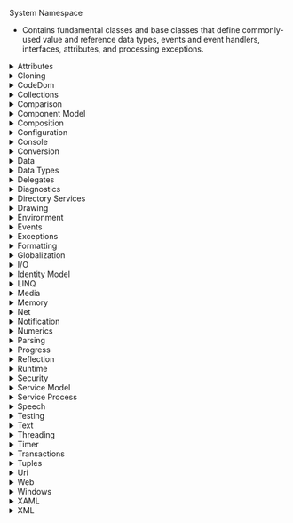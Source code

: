 System Namespace

* Contains fundamental classes and base classes that define commonly-used value and reference data types, events and event handlers, interfaces, attributes, and processing exceptions.

<details>
<summary>Attributes</summary>

* Classes
  * `Attribute` - Represents the base class for custom attributes.
  * `AttributeUsageAttribute` - Specifies the usage of another attribute class. This class cannot be inherited.
  * `CLSCompliantAttribute` - Indicates whether a program element is compliant with the Common Language Specification (CLS). This class cannot be inherited.
  * `ContextStaticAttribute` - Indicates that the value of a static field is unique for a particular context.
  * `NonSerializedAttribute` - Indicates that a field of a serializable class should not be serialized. This class cannot be inherited.
  * `ObsoleteAttribute` - Marks the program elements that are no longer in use. This class cannot be inherited.
  * `ParamArrayAttribute` - Indicates that a method will allow a variable number of arguments in its invocation. This class cannot be inherited.
  * `SerializableAttribute` - Indicates that a class can be serialized using binary or XML serialization. This class cannot be inherited.
* Enums
  * `AttributeTargets` - Specifies the application elements on which it is valid to apply an attribute.

</details>

<details>
<summary>Cloning</summary>

* Interfaces
  * `ICloneable` - Supports cloning, which creates a new instance of a class with the same value as an existing instance.

</details>

<details>
<summary>CodeDom</summary>

* Namespaces
  * `System.CodeDom` - Contains classes that can be used to represent the elements and structure of a source code document. The classes in this namespace can be used to model the structure of a source code document that can be output as source code in a supported language using the functionality provided by the System.CodeDom.Compiler namespace.
  * `System.CodeDom.Compiler` - Contains types for managing the generation and compilation of source code in supported programming languages. Code generators can each produce source code in a particular programming language based on the structure of Code Document Object Model (CodeDOM) source code models consisting of elements provided by the System.CodeDom namespace.

</details>

<details>
<summary>Collections</summary>

* Classes
  * `Array` - Provides methods for creating, manipulating, searching, and sorting arrays, thereby serving as the base class for all arrays in the common language runtime.
  * `Buffer` - Manipulates arrays of primitive types.
* Exception Classes
  * `ArrayTypeMismatchException` - The exception that is thrown when an attempt is made to store an element of the wrong type within an array.
  * `IndexOutOfRangeException` - The exception that is thrown when an attempt is made to access an element of an array or collection with an index that is outside its bounds.
  * `RankException` - The exception that is thrown when an array with the wrong number of dimensions is passed to a method.
* Namespaces
  * `System.Collections` - Contains interfaces and classes that define various collections of objects, such as lists, queues, bit arrays, hash tables and dictionaries.
  * `System.Collections.Concurrent` - Provides several thread-safe collection classes that should be used in place of the corresponding types in the `System.Collections` and *`System.Collections.Generic` namespaces whenever multiple threads are accessing the collection concurrently. However, access to elements of a collection object through extension methods or through explicit interface implementations are not guaranteed to be thread-safe and may need to be synchronized by the caller.
  * `System.Collections.Frozen`
  * `System.Collections.Generic` - Contains interfaces and classes that define generic collections, which allow users to create strongly typed collections that provide better type safety and performance than non-generic strongly typed collections.
  * `System.Collections.Immutable` - Contains interfaces and classes that define immutable collections.
  * `System.Collections.ObjectModel` - Contains classes that can be used as collections in the object model of a reusable library. Use these classes when properties or methods return collections.
  * `System.Collections.Specialized` - Contains specialized and strongly-typed collections; for example, a linked list dictionary, a bit vector, and collections that contain only strings.
* Structs
  * `ArraySegment<T>.Enumerator` - Provides an enumerator for the elements of an `ArraySegment<T>`.
  * `ArraySegment<T>` - Delimits a section of a one-dimensional array.
  * `Range` - Represents a range that has start and end indexes.

</details>

<details>
<summary>Comparison</summary>

* Classes
  * `StringComparer` - Represents a string comparison operation that uses specific case and culture-based or ordinal comparison rules.
* Delegates
  * `Comparison<T>` - Represents the method that compares two objects of the same type.
  * `Predicate<T>` - Represents the method that defines a set of criteria and determines whether the specified object meets those criteria.
* Enums
  * `StringComparison` - Specifies the culture, case, and sort rules to be used by certain overloads of the Compare(String, String) and Equals(Object) methods.
* Interfaces
  * `IComparable` - Defines a generalized type-specific comparison method that a value type or class implements to order or sort its instances.
  * `IComparable<T>` - Defines a generalized comparison method that a value type or class implements to create a type-specific comparison method for ordering or sorting its instances.
  * `IEquatable<T>` - Defines a generalized method that a value type or class implements to create a type-specific method for determining equality of instances.

</details>

<details>
<summary>Component Model</summary>

* Interfaces
  * `IServiceProvider` - Defines a mechanism for retrieving a service object; that is, an object that provides custom support to other objects.
* Namespaces
  * `System.ComponentModel` - Provides classes that are used to implement the run-time and design-time behavior of components and controls. This namespace includes the base classes and interfaces for implementing attributes and type converters, binding to data sources, and licensing components.
  * `System.ComponentModel.Composition` - This namespace provides classes that constitute the core of the Managed Extensibility Framework, or MEF.
  * `System.ComponentModel.Composition.Hosting` - Provides Managed Extensibility Framework (MEF) types that are useful to developers of extensible applications, or hosts.
  * `System.ComponentModel.Composition.Primitives` - This namespace provides the primitive types underlying the MEF programming model.
  * `System.ComponentModel.Composition.ReflectionModel` - Provides Managed Extensibility Framework (MEF) types for developers who use a reflection-based programming model.
  * `System.ComponentModel.Composition.Registration` - Contains types that enable rule-based configuration of Managed Extensibility Framework (MEF) parts.
  * `System.ComponentModel.DataAnnotations` - Provides attribute classes that are used to define metadata for ASP.NET MVC and ASP.NET data controls.
  * `System.ComponentModel.DataAnnotations.Schema` - Provides support for attribute classes that are used to define metadata for ASP.NET MVC and ASP.NET data controls.
  * `System.ComponentModel.Design` - Contains classes that developers can use to build custom design-time behavior for components and user interfaces for configuring components at design time. The design time environment provides systems that enable developers to arrange components and configure their properties. Some components may require specific design-time only behavior to function properly in a design time environment. It may also be valuable to provide custom user interfaces which assist developers in configuring components or the values of complex data types. The classes and interfaces defined within this namespace can be used to build design-time behavior for components, access design-time services, and implement customized design-time configuration interfaces.
  * `System.ComponentModel.Design.Serialization` - Provides types that support customization and control of serialization at design time.

</details>

<details>
<summary>Composition</summary>

* Namespaces
  * `System.Composition` - Contains classes for creating and specifying export attributes, retrieving exports from a composition, configuring import attributes, and for specifying how parts interact during composition.
  * `System.Composition.Convention` - Contains classes that represent convention builders for constructing rules used to configure CLR objects as MEF parts.
  * `System.Composition.Hosting` - Contains classes for building and configuring a composition container and for reporting exceptions from a failed composition.
  * `System.Composition.Hosting.Core` - Contains classes that represent core functionality of the composition engine, including composition operations, contracts, part dependencies, export descriptions, and the lifetime context of a shared part that governs how it can be disposed.

</details>

<details>
<summary>Configuration</summary>

* Namespaces
  * `System.Configuration` - Contains the types that provide the programming model for handling configuration data.
  * `System.Configuration.Assemblies` - Contains classes that are used to configure an assembly.
  * `System.Configuration.Internal` - Contains configuration types that are intended for internal use only.
  * `System.Configuration.Provider` -    Contains the base classes shared by both server and client applications to support a pluggable model to easily add or remove functionality.

</details>

<details>
<summary>Console</summary>

* Classes
  * `Console` - Represents the standard input, output, and error streams for console applications. This class cannot be inherited.
  * `ConsoleCancelEventArgs` - Provides data for the CancelKeyPress event. This class cannot be inherited.
* Delegates
  `ConsoleCancelEventHandler` - Represents the method that will handle the CancelKeyPress event of a Console.
* Enums
  * `ConsoleColor` - Specifies constants that define foreground and background colors for the console.
  * `ConsoleKey` - Specifies the standard keys on a console.
  * `ConsoleModifiers` - Represents the SHIFT, ALT, and CTRL modifier keys on a keyboard.
  * `ConsoleSpecialKey` - Specifies combinations of modifier and console keys that can interrupt the current process.
* Structs
  * `ConsoleKeyInfo` - Describes the console key that was pressed, including the character represented by the console key and the state of the SHIFT, ALT, and CTRL modifier keys.

</details>

<details>
<summary>Conversion</summary>

* Classes
  * `BitConverter` - Converts base data types to an array of bytes, and an array of bytes to base data types.
  * `Convert` - Converts a base data type to another base data type.
* Delegates
  * `Converter<TInput,TOutput>` - Represents a method that converts an object from one type to another type.
* Exception Classes
  * `InvalidCastException` - The exception that is thrown for invalid casting or explicit conversion.
* Interfaces
  * `IConvertible` - Defines methods that convert the value of the implementing reference or value type to a common language runtime type that has an equivalent value.

</details>

<details>
<summary>Data</summary>

* Namespaces
  * `System.Data` - Provides access to classes that represent the ADO.NET architecture. ADO.NET lets you build components that efficiently manage data from multiple data sources.
  * `System.Data.Common` - Contains classes shared by .NET data providers.
  * `System.Data.Odbc` - The System.Data.Odbc namespace is the .NET Framework Data Provider for ODBC.
  * `System.Data.OleDb` - The System.Data.OleDb namespace is the.NET Framework Data Provider for OLE DB.
  * `System.Data.OracleClient` - The System.Data.OracleClient namespace is the .NET Framework Data Provider for Oracle.
  * `System.Data.SqlClient` - The System.Data.SqlClient namespace is the .NET Data Provider for SQL Server.
  * `System.Data.SqlTypes` - Provides classes for native data types in SQL Server. These classes provide a safer, faster alternative to the data types provided by the .NET Framework common language runtime (CLR). Using the classes in this namespace helps prevent type conversion errors caused by loss of precision. Because other data types are converted to and from SqlTypes behind the scenes, explicitly creating and using objects within this namespace also yields faster code.

</details>

<details>
<summary>Data Types</summary>

* Attributes
  * `FlagsAttribute` - Indicates that an enumeration can be treated as a bit field; that is, a set of flags.
* Classes
  * `Activator` - Contains methods to create types of objects locally or remotely, or obtain references to existing remote objects. This class cannot be inherited.
  * `ContextBoundObject` - Defines the base class for all context-bound classes.
  * `DBNull` - Represents a nonexistent value. This class cannot be inherited.
  * `Enum` - Provides the base class for enumerations.
  * `Lazy<T>` - Provides support for lazy initialization.
  * `Lazy<T,TMetadata>` - Provides a lazy indirect reference to an object and its associated metadata for use by the Managed Extensibility Framework.
  * `MarshalByRefObject` - Enables access to objects across application domain boundaries in applications that support remoting.
  * `Nullable` - Supports a value type that can be assigned null. This class cannot be inherited.
  * `Object` - Supports all classes in the .NET class hierarchy and provides low-level services to derived classes. This is the ultimate base class of all .NET classes; it is the root of the type hierarchy.
  * `String` - Represents text as a sequence of UTF-16 code units.
  * `ValueType` - Provides the base class for value types.
  * `WeakReference` - Represents a weak reference, which references an object while still allowing that object to be reclaimed by garbage collection.
  * `WeakReference<T>` - Represents a typed weak reference, which references an object while still allowing that object to be reclaimed by garbage collection.
* Enums
  * `TypeCode` - Specifies the type of an object.
* Structs
  * `Boolean` - Represents a Boolean (true or false) value.
  * `Byte` - Represents an 8-bit unsigned integer.
  * `Char` - Represents a character as a UTF-16 code unit.
  * `Guid` - Represents a globally unique identifier (GUID).
  * `HashCode` - Combines the hash code for multiple values into a single hash code.
  * `Index` - Represents a type that can be used to index a collection either from the beginning or the end.
  * `IntPtr` - Represents a signed integer where the bit-width is the same as a pointer.
  * `Nullable<T>` - Represents a value type that can be assigned null.
  * `SByte` - Represents an 8-bit signed integer.
  * `TypedReference` - Describes objects that contain both a managed pointer to a location and a runtime representation of the type that may be stored at that location.
  * `UIntPtr` - Represents an unsigned integer where the bit-width is the same as a pointer.
  * `Void` - Specifies a return value type for a method that does not return a value.

</details>

<details>
<summary>Delegates</summary>

* Classes
  * `Delegate` - Represents a delegate, which is a data structure that refers to a static method or to a class instance and an instance method of that class.
  * `MulticastDelegate` - Represents a multicast delegate; that is, a delegate that can have more than one element in its invocation list.
* Delegates
  * `Action` - Encapsulates a method that has no parameters and does not return a value.
  * `Action<T>` - Encapsulates a method that has a single parameter and does not return a value.
  * `Action<T1,T2>` - Encapsulates a method that has two parameters and does not return a value.
  * `Action<T1,T2,T3>` - Encapsulates a method that has three parameters and does not return a value.
  * `Action<T1,T2,T3,T4>` - Encapsulates a method that has four parameters and does not return a value.
  * `Action<T1,T2,T3,T4,T5>` - Encapsulates a method that has five parameters and does not return a value.
  * `Action<T1,T2,T3,T4,T5,T6>` - Encapsulates a method that has six parameters and does not return a value.
  * `Action<T1,T2,T3,T4,T5,T6,T7>` - Encapsulates a method that has seven parameters and does not return a value.
  * `Action<T1,T2,T3,T4,T5,T6,T7,T8>` - Encapsulates a method that has eight parameters and does not return a value.
  * `Action<T1,T2,T3,T4,T5,T6,T7,T8,T9>` - Encapsulates a method that has nine parameters and does not return a value.
  * `Action<T1,T2,T3,T4,T5,T6,T7,T8,T9,T10>` - Encapsulates a method that has 10 parameters and does not return a value.
  * `Action<T1,T2,T3,T4,T5,T6,T7,T8,T9,T10,T11>` - Encapsulates a method that has 11 parameters and does not return a value.
  * `Action<T1,T2,T3,T4,T5,T6,T7,T8,T9,T10,T11,T12>` - Encapsulates a method that has 12 parameters and does not return a value.
  * `Action<T1,T2,T3,T4,T5,T6,T7,T8,T9,T10,T11,T12,T13>` - Encapsulates a method that has 13 parameters and does not return a value.
  * `Action<T1,T2,T3,T4,T5,T6,T7,T8,T9,T10,T11,T12,T13,T14>` - Encapsulates a method that has 14 parameters and does not return a value.
  * `Action<T1,T2,T3,T4,T5,T6,T7,T8,T9,T10,T11,T12,T13,T14,T15>` - Encapsulates a method that has 15 parameters and does not return a value.
  * `Action<T1,T2,T3,T4,T5,T6,T7,T8,T9,T10,T11,T12,T13,T14,T15,T16>` - Encapsulates a method that has 16 parameters and does not return a value.
  * `Func<TResult>` - Encapsulates a method that has no parameters and returns a value of the type specified by the TResult parameter.
  * `Func<T,TResult>` - Encapsulates a method that has one parameter and returns a value of the type specified by the TResult parameter.
  * `Func<T1,T2,TResult>` - Encapsulates a method that has two parameters and returns a value of the type specified by the TResult parameter.
  * `Func<T1,T2,T3,TResult>` - Encapsulates a method that has three parameters and returns a value of the type specified by the TResult parameter.
  * `Func<T1,T2,T3,T4,TResult>` - Encapsulates a method that has four parameters and returns a value of the type specified by the TResult parameter.
  * `Func<T1,T2,T3,T4,T5,TResult>` - Encapsulates a method that has five parameters and returns a value of the type specified by the TResult parameter.
  * `Func<T1,T2,T3,T4,T5,T6,TResult>` - Encapsulates a method that has six parameters and returns a value of the type specified by the TResult parameter.
  * `Func<T1,T2,T3,T4,T5,T6,T7,TResult>` - Encapsulates a method that has seven parameters and returns a value of the type specified by the TResult parameter.
  * `Func<T1,T2,T3,T4,T5,T6,T7,T8,TResult>` - Encapsulates a method that has eight parameters and returns a value of the type specified by the TResult parameter.
  * `Func<T1,T2,T3,T4,T5,T6,T7,T8,T9,TResult>` - Encapsulates a method that has nine parameters and returns a value of the type specified by the TResult parameter.
  * `Func<T1,T2,T3,T4,T5,T6,T7,T8,T9,T10,TResult>` - Encapsulates a method that has 10 parameters and returns a value of the type specified by the TResult parameter.
  * `Func<T1,T2,T3,T4,T5,T6,T7,T8,T9,T10,T11,TResult>` - Encapsulates a method that has 11 parameters and returns a value of the type specified by the TResult parameter.
  * `Func<T1,T2,T3,T4,T5,T6,T7,T8,T9,T10,T11,T12,TResult>` - Encapsulates a method that has 12 parameters and returns a value of the type specified by the TResult parameter.
  * `Func<T1,T2,T3,T4,T5,T6,T7,T8,T9,T10,T11,T12,T13,TResult>` - Encapsulates a method that has 13 parameters and returns a value of the type specified by the TResult parameter.
  * `Func<T1,T2,T3,T4,T5,T6,T7,T8,T9,T10,T11,T12,T13,T14,TResult>` - Encapsulates a method that has 14 parameters and returns a value of the type specified by the TResult parameter.
  * `Func<T1,T2,T3,T4,T5,T6,T7,T8,T9,T10,T11,T12,T13,T14,T15,TResult>` - Encapsulates a method that has 15 parameters and returns a value of the type specified by the TResult parameter.
  * `Func<T1,T2,T3,T4,T5,T6,T7,T8,T9,T10,T11,T12,T13,T14,T15,T16,TResult>` - Encapsulates a method that has 16 parameters and returns a value of the type specified by the TResult parameter.
* Exception Classes
  * `MulticastNotSupportedException` - The exception that is thrown when there is an attempt to combine two delegates based on the Delegate type instead of the MulticastDelegate type. This class cannot be inherited.

</details>

<details>
<summary>Diagnostics</summary>

* Namespaces
  * `System.Diagnostics` - Provides classes that allow you to interact with system processes, event logs, and performance counters.
  * `System.Diagnostics.CodeAnalysis` - Contains classes for interaction with code analysis tools. These tools are used to analyze code for conformance to coding conventions such as naming or security rules.
  * `System.Diagnostics.Contracts` - Contains static classes for representing program contracts such as preconditions, postconditions, and invariants.
  * `System.Diagnostics.Eventing.Reader` - Using the System.Diagnostics.Eventing.Reader namespace, you can develop applications that read and manage event logs. An event in an event log contains information, a warning, or an error that has been published by a specific application, service, or operating system component. These events are read by applications that monitor a computer's health and applications that take action when specific events occur. For more information, see Technology Summary for Reading and Managing Event Logs and Event Log Scenarios.
  * `System.Diagnostics.Metrics` - Metrics are numerical measurements reported over time, most often used to monitor the health of an application and generate alerts. For example, a web service might track how many requests it receives each second, how many milliseconds it took to respond, and how many of the responses sent an error back to the user. These metrics can be reported to a monitoring system at frequent, regular intervals. The System.Diagnostics.Metrics namespace can be used to add metrics to an application. The APIs work on all platforms supported by .NET and are designed to integrate well with OpenTelemetry's growing ecosystem of tools. They also integrate with .NET SDK tools, such as dotnet-counters. A listener API is available for developers that want to create custom tooling or adapters to other systems.
  * `System.Diagnostics.PerformanceData` - Use the classes in this namespace to provide counter data. The counters are used to expose performance metrics to consumers such as the Performance Monitor. The namespace does not contain classes for consuming the counter data. For a complete description of the performance counters architecture, see Performance Counters.
  * `System.Diagnostics.SymbolStore` - Provides classes that allow you to read and write debug symbol information, such as source line to Microsoft intermediate language (MSIL) maps. Compilers that target .NET can store the debug symbol information into programmer's database (PDB) files. Debuggers and code profiler tools can read the debug symbol information at run time.
  * `System.Diagnostics.Tracing` - Provides types and members that enable you to create strongly typed events to be captured by event tracing for Windows (ETW).

</details>

<details>
<summary>Directory Services</summary>

* Namespaces
  * `System.DirectoryServices` - Provides easy access to Active Directory Domain Services from managed code. The namespace contains two component classes, DirectoryEntry and DirectorySearcher, which use the Active Directory Services Interfaces (ADSI) technology. ADSI is the set of interfaces that Microsoft provides as a flexible tool for working with a variety of network providers. ADSI gives the administrator the ability to locate and manage resources on a network with relative ease, regardless of the size of the network.
  * `System.DirectoryServices.AccountManagement` - Provides uniform access and manipulation of user, computer, and group security principals across the multiple principal stores Active Directory Domain Services (AD DS), Active Directory Lightweight Directory Services (AD LDS), and Machine SAM (MSAM). System.DirectoryServices.AccountManagement manages directory objects independent of the System.DirectoryServices namespace.
  * `System.DirectoryServices.ActiveDirectory` - Provides a high level abstraction object model that builds around Microsoft Active Directory services tasks. The Active Directory service concepts such as forest, domain, site, subnet, partition, and schema are part of the object model.
  * `System.DirectoryServices.Protocols` - Provides the methods defined in the Lightweight Directory Access Protocol (LDAP) version 3 (V3) and Directory Services Markup Language (DSML) version 2.0 (V2) standards.

</details>

<details>
<summary>Drawing</summary>

* Namespaces
  * `System.Drawing` - Provides access to GDI+ basic graphics functionality. The System.Drawing.Drawing2D, System.Drawing.Imaging, and System.Drawing.Text namespaces provide more advanced functionality. For limitations, see the Remarks section.
  * `System.Drawing.Configuration` - Contains a class that supports configuration for classes in the System.Drawing namespace.
  * `System.Drawing.Design` -    Contains classes that extend design-time user interface (UI) logic and drawing.
  * `System.Drawing.Drawing2D` - Provides advanced two-dimensional and vector graphics functionality.
  * `System.Drawing.Imaging` - Provides advanced GDI+ imaging functionality. Basic graphics functionality is provided by the System.Drawing namespace.
  * `System.Drawing.Interop`
  * `System.Drawing.Printing` - Provides print-related services for Windows Forms applications.
  * `System.Drawing.Text` - Provides advanced GDI+ typography functionality.

</details>

<details>
<summary>Environment</summary>

* Classes
  * `Environment` - Provides information about, and means to manipulate, the current environment and platform. This class cannot be inherited.
  * `OperatingSystem` - Represents information about an operating system, such as the version and platform identifier. This class cannot be inherited.
* Enums
  * `Environment.SpecialFolder` - Specifies enumerated constants used to retrieve directory paths to system special folders.
  * `Environment.SpecialFolderOption` - Specifies options to use for getting the path to a special folder.
  * `EnvironmentVariableTarget` - Specifies the location where an environment variable is stored or retrieved in a set or get operation.
  * `PlatformID` - Identifies the operating system, or platform, supported by an assembly.
* Exception Classes
  * `PlatformNotSupportedException` - The exception that is thrown when a feature does not run on a particular platform.
  * `UnauthorizedAccessException` - The exception that is thrown when the operating system denies access because of an I/O error or a specific type of security error.
* Namespaces
  * `System.Management` - Provides access to a rich set of management information and management events about the system, devices, and applications instrumented to the Windows Management Instrumentation (WMI) infrastructure. Applications and services can query for interesting management information (such as how much free space is left on the disk, what is the current CPU utilization, which database a certain application is connected to, and much more), using classes derived from ManagementObjectSearcher and ManagementQuery, or subscribe to a variety of management events using the ManagementEventWatcher class. The accessible data can be from both managed and unmanaged components in the distributed environment.

</details>

<details>
<summary>Events</summary>

* Classes
  * `EventArgs` - Represents the base class for classes that contain event data, and provides a value to use for events that do not include event data.`
* Delegates
  * `EventHandler` - Represents the method that will handle an event that has no event data.
  * `EventHandler<TEventArgs>` - Represents the method that will handle an event when the event provides data.

</details>

<details>
<summary>Exceptions</summary>

* Classes
  * `ArgumentException` - The exception that is thrown when one of the arguments provided to a method is not valid.
  * `ArgumentNullException` - The exception that is thrown when a null reference (Nothing in Visual Basic) is passed to a method that does not accept it as a valid argument.
  * `ArgumentOutOfRangeException` - The exception that is thrown when the value of an argument is outside the allowable range of values as defined by the    invoked method.
  * `FieldAccessException` - The exception that is thrown when there is an invalid attempt to access a private or protected field inside a class.
  * `InvalidOperationException` - The exception that is thrown when a method call is invalid for the object's current state.
  * `MemberAccessException` - The exception that is thrown when an attempt to access a class member fails.
  * `MethodAccessException` - The exception that is thrown when there is an invalid attempt to access a method, such as accessing a private method from partially trusted code.
  * `MissingFieldException` - The exception that is thrown when there is an attempt to dynamically access a field that does not exist. If a field in a class library has been removed or renamed, recompile any assemblies that reference that library.
  * `MissingMemberException` - The exception that is thrown when there is an attempt to dynamically access a class member that does not exist or that is not declared as public. If a member in a class library has been removed or renamed, recompile any assemblies that reference that library.
  * `MissingMethodException` - The exception that is thrown when there is an attempt to dynamically access a method that does not exist.
  * `NotImplementedException` - The exception that is thrown when a requested method or operation is not implemented.
  * `NotSupportedException` - The exception that is thrown when an invoked method is not supported, or when there is an attempt to read, seek, or write to a stream that does not support the invoked functionality.
  * `NullReferenceException` - The exception that is thrown when there is an attempt to dereference a null object reference.
  * `ObjectDisposedException` - The exception that is thrown when an operation is performed on a disposed object.
  * `OverflowException` - The exception that is thrown when an arithmetic, casting, or conversion operation in a checked context results in an overflow.
  * `TimeoutException` - The exception that is thrown when the time allotted for a process or operation has expired.
  * `TypeAccessException` - The exception that is thrown when a method attempts to use a type that it does not have access to.
  * `TypeInitializationException` - The exception that is thrown as a wrapper around the exception thrown by the class initializer. This class cannot be inherited.
  * `TypeLoadException` - The exception that is thrown when type-loading failures occur.
  * `TypeUnloadedException` - The exception that is thrown when there is an attempt to access an unloaded class.
  * `UnhandledExceptionEventArgs` - Provides data for the event that is raised when there is an exception that is not handled in any application domain.
* Delegates
  * `UnhandledExceptionEventHandler` - Represents the method that will handle the event raised by an exception that is not handled by the application domain.

</details>

<details>
<summary>Formatting</summary>

* Classes
  * `FormattableString` - Represents a composite format string, along with the arguments to be formatted.
* Enums
  * `Base64FormattingOptions` - Specifies whether relevant ToBase64CharArray and ToBase64String methods insert line breaks in their output.
* Exception Classes
  * `FormatException` - The exception that is thrown when the format of an argument is invalid, or when a composite format string is not well formed.
* Interfaces
  * `ICustomFormatter` - Defines a method that supports custom formatting of the value of an object.
  * `IFormatProvider` - Provides a mechanism for retrieving an object to control formatting.
  * `IFormattable` - Provides functionality to format the value of an object into a string representation.
  * `ISpanFormattable` - Provides functionality to format the string representation of an object into a span.
  * `IUtf8SpanFormattable` - Provides functionality to format the string representation of an object into a span as UTF-8.
* Namespaces
  * `System.Formats.Asn1` - Contains types used in reading and writing Abstract Syntax Notation One (ASN.1) data structures.`
  * `System.Formats.Cbor` - Contains types used in reading and writing data in the Concise Binary Object Representation (CBOR) format.`
  * `System.Formats.Nrbf`
  * `System.Formats.Tar` - Contains types used in reading and writing data in the Tape Archive (TAR) file archiving format.

</details>

<details>
<summary>Globalization</summary>

* Classes
  * `TimeProvider` - Provides an abstraction for time.
  * `TimeZone` - Represents a time zone.
  * `TimeZoneInfo` - Represents any time zone in the world.
  * `TimeZoneInfo.AdjustmentRule` - Provides information about a time zone adjustment, such as the transition to and from daylight saving time.
* Enums
  * `DateTimeKind` - Specifies whether a DateTime object represents a local time, a Coordinated Universal Time (UTC), or is not specified as either local time or UTC.
  * `DayOfWeek` - Specifies the day of the week.
* Exception Classes
  * `InvalidTimeZoneException` - The exception that is thrown when time zone information is invalid.
  * `TimeZoneNotFoundException` - The exception that is thrown when a time zone cannot be found.
* Namespaces
  * `System.Globalization` - Contains classes that define culture-related information, including language, country/region, calendars in use, format patterns for dates, currency, and numbers, and sort order for strings. These classes are useful for writing globalized (internationalized) applications. Classes such as StringInfo and TextInfo provide advanced globalization functionalities, including surrogate support and text element processing.
  * `System.Resources` - Provides classes and interfaces that allow developers to create, store, and manage various culture-specific resources used in an application. One of the most important classes of the System.Resources namespace is the ResourceManager class.
  * `System.Resources.Extensions` - Provides classes that can read and write resources in a format that supports non-primitive objects.
* Structs
  * `DateOnly` - Represents dates with values ranging from January 1, 0001 Anno Domini (Common Era) through December 31, 9999 A.D. (C.E.) in the Gregorian calendar.
  * `DateTime` - Represents an instant in time, typically expressed as a date and time of day.
  * `DateTimeOffset` - Represents a point in time, typically expressed as a date and time of day, relative to Coordinated Universal Time (UTC).
  * `TimeOnly` - Represents a time of day, as would be read from a clock, within the range 000000 to 235959.9999999.
  * `TimeSpan` - Represents a time interval.
  * `TimeZoneInfo.TransitionTime` - Provides information about a specific time change, such as the change from daylight saving time to standard time or vice versa, in a particular time zone.

</details>

<details>
<summary>I/O</summary>

* Namespaces
  * `System.IO` - Contains types that allow reading and writing to files and data streams, and types that provide basic file and directory support.
  * `System.IO.Compression` - Contains classes that provide basic compression and decompression services for streams.
  * `System.IO.Enumeration` - Provides classes, structs, and delegates to search and enumerate file system elements.
  * `System.IO.Hashing` -    Contains types used in computing non-cryptographic hash values.
  * `System.IO.IsolatedStorage` -    Contains types that allow the creation and use of isolated stores. With these stores, you can read and write data that less trusted code cannot access and prevent the exposure of sensitive information that can be saved elsewhere on the file system. Data is stored in compartments that are isolated by the current user and by the assembly in which the code exists. Additionally, data can be isolated by domain. Roaming profiles can be used in conjunction with isolated storage so isolated stores will travel with the user's profile. The IsolatedStorageScope enumeration indicates different types of isolation. For more information about when to use isolated storage, see Isolated Storage.
  * `System.IO.MemoryMappedFiles` - Provides classes for using a memory-mapped file, which maps the contents of a file to an application's logical address space.
  * `System.IO.Packaging` - Provides classes that support storage of multiple data objects in a single container.
  * `System.IO.Pipelines` - Provides types for performing complex, high performance input-output (IO) operations.
  * `System.IO.Pipes` - Contains types that provide a means for interprocess communication through anonymous and/or named pipes.
  * `System.IO.Ports` - Contains classes for controlling serial ports. The most important class, SerialPort, provides a framework for synchronous and event-driven I/O, access to pin and break states, and access to serial driver properties. It can be used to wrap Stream objects, allowing the serial port to be accessed by classes that use streams.

</details>

<details>
<summary>Identity Model</summary>

* Namespaces
  * `System.IdentityModel` - Contains classes that are used to build security token services (STS). These include the SecurityTokenService and Scope classes, as    well as exception several utility classes that provide the ability to perform cookie transforms.
  * `System.IdentityModel.Claims` - Contains classes that implement the Windows Communication Foundation (WCF) claims-based identity authorization model. This model includes the Claim class and the ClaimSet class. Beginning with .NET Framework 4.5 and the integration of Windows Identity Foundation (WIF) into the .NET Framework, the WCF claims-based identity model has been superseded by WIF. WIF provides a claims-based identity object model that can be used to provide authentication and authorization across several Microsoft product stacks, including the CLR, WCF, and ASP.NET. The WIF classes that represent claims, claim types, and identities and principals that are based on claims are contained in the System.Security.Claims namespace. Beginning with .NET 4.5, these classes should be used instead of those in the System.IdentityModel.Claims namespace.
  * `System.IdentityModel.Policy` - Contains classes that are used to implement authorization policy when using the WCF claims-based identity model. Beginning with .NET Framework 4.5 and the integration of Windows Identity Foundation (WIF) into the .NET Framework, the WCF claims-based identity model has been superseded by WIF. WIF provides a claims-based identity object model that can be used to provide authentication and authorization across several Microsoft product stacks, including the CLR, WCF, and ASP.NET. In WIF, authorization policy is implemented by extending the ClaimsAuthorizationManager class. Beginning with .NET 4.5, authorization policy should be implemented by using WIF instead of the classes in the System.IdentityModel.Claims namespace.
  * `System.IdentityModel.Selectors` - Contains classes that implement authentication in the Windows Communication Foundation (WCF) claims-based identity model. Beginning with .NET Framework 4.5 and the integration of Windows Identity Foundation (WIF) into the .NET Framework, the WCF claims-based identity model has been superseded by WIF. WIF provides a claims-based identity object model that can be used to provide authentication and authorization across several Microsoft product stacks, including the CLR, WCF, and ASP.NET. The WIF classes that represent security tokens and that are used to process security tokens are contained in the System.IdentityModel.Tokens namespace; for example, SecurityToken and SecurityTokenHandler. Beginning with .NET 4.5, the classes in the System.IdentityModel.Tokens namespace should be used instead of those in the System.IdentityModel.Selectors namespace.
  * `System.IdentityModel.Tokens` - Contains base classes such as SecurityToken, SecurityTokenHandler, and SecurityKeyIdentifierClause, as well as classes that derive from these classes and represent several of the token types, artifacts, and handlers for which the Windows Identity Foundation (WIF) has built in support. This includes classes that contain support for SAML v1.1 and v2.0 tokens, such as SamlSecurityToken, SamlSecurityTokenHandler, Saml2SecurityToken, and Saml2SecurityTokenHandler.

</details>

<details>
<summary>LINQ</summary>

* Namespaces
  * `System.Dynamic` - Provides classes and interfaces that support Dynamic Language Runtime.
  * `System.Linq` - Provides classes and interfaces that support queries that use Language-Integrated Query (LINQ).
  * `System.Linq.Expressions` - Contains classes, interfaces and enumerations that enable language-level code expressions to be represented as objects in the form of expression trees.

</details>

<details>
<summary>Media</summary>

* Namespaces
  * `System.Media` - Contains classes for playing sound files and accessing sounds provided by the system.

</details>

<details>
<summary>Memory</summary>

* Classes
  * `BinaryData` - A lightweight abstraction for a payload of bytes that supports converting between string, stream, JSON, and bytes.
  * `GC` - Controls the system garbage collector, a service that automatically reclaims unused memory.
  * `MemoryExtensions` - Provides extension methods for the memory-related and span-related types, such as `Memory<T>`, `ReadOnlyMemory<T>`, `Span<T>`, and `ReadOnlySpan<T>`.
* Enums
  * `GCCollectionMode` - Specifies the behavior for a forced garbage collection.
  * `GCKind` - Specifies the kind of a garbage collection.
  * `GCNotificationStatus` - Provides information about the current registration for notification of the next full garbage collection.
* Exception Classes
  * `AccessViolationException` - The exception that is thrown when there is an attempt to read or write protected memory.
  * `DataMisalignedException` - The exception that is thrown when a unit of data is read from or written to an address that is not a multiple of the data size. This class cannot be inherited.
  * `InsufficientExecutionStackException` - The exception that is thrown when there is insufficient execution stack available to allow most methods to execute.
  * `InsufficientMemoryException` - The exception that is thrown when a check for sufficient available memory fails. This class cannot be inherited.
  * `OutOfMemoryException` - The exception that is thrown when there is not enough memory to continue the execution of a program.
  * `StackOverflowException` - The exception that is thrown when the execution stack exceeds the stack size. This class cannot be inherited.
* Interfaces
  * `IDisposable` - Provides a mechanism for releasing unmanaged resources.
* Namespaces
  * `System.Buffers` - Contains types used in creating and managing memory buffers, such as those represented by `Span<T>` and `Memory<T>`.
  * `System.Buffers.Binary` - Provides static methods for reading and writing the binary representations of primitive types from and to spans of bytes, respectively.
  * `System.Buffers.Text` - This namespace contains types that can be used to parse and format common data types to and from UTF-8 text representations.
* Structs
  * `GCGenerationInfo` - Represents the size and the fragmenation of a generation on entry and on exit of the GC reported in GCMemoryInfo.
  * `GCMemoryInfo` - Provides a set of APIs that can be used to retrieve garbage collection information.
  * `Memory<T>` - Represents a contiguous region of memory.
  * `MemoryExtensions.TryWriteInterpolatedStringHandler` - Provides a handler used by the language compiler to format interpolated strings into character spans.
  * `ReadOnlyMemory<T>` - Represents a contiguous region of memory, similar to `ReadOnlySpan<T>`. Unlike `ReadOnlySpan<T>`, it is not a byref-like type.
  * `ReadOnlySpan<T>.Enumerator` - Provides an enumerator for the elements of a `ReadOnlySpan<T>`.
  * `ReadOnlySpan<T>` - Provides a type-safe and memory-safe read-only representation of a contiguous region of arbitrary memory.
  * `SequencePosition` - Represents a position in a non-contiguous set of memory. Properties of this type should not be interpreted by anything but the type that created it.
  * `Span<T>.Enumerator` - Provides an enumerator for the elements of a `Span<T>`.
  * `Span<T>` - Provides a type-safe and memory-safe representation of a contiguous region of arbitrary memory.

</details>

<details>
<summary>Net</summary>

* Namespaces
  * `System.Net` - Provides a simple programming interface for many of the protocols used on networks today. Classes in the System.Net namespace can be used to develop Windows Store apps or desktop apps. When used in a Windows Store app, classes in the System.Net namespace are affected by network isolation feature, part of the application security model used by the Windows Developer Preview. The appropriate network capabilities must be enabled in the app manifest for a Windows Store app for the system to allow network access by a Windows Store app. For more information, see the Network Isolation for Windows Store Apps.
  * `System.Net.Cache` - Defines the types and enumerations used to define cache policies for resources obtained using the WebRequest and HttpWebRequest classes.
  * `System.Net.Http` - Provides a programming interface for modern HTTP applications.
  * `System.Net.Http.Headers` - Provides support for collections of HTTP headers used by the System.Net.Http namespace.
  * `System.Net.Http.Json` - Provides extension methods for HttpClient and HttpContent that perform automatic serialization and deserialization using System.Text.Json.
  * `System.Net.Http.Metrics` - Provides additional APIs for advanced metrics use-cases.
  * `System.Net.Mail` - Contains classes used to send electronic mail to a Simple Mail Transfer Protocol (SMTP) server for delivery.
  * `System.Net.Mime` - Contains types that are used to represent Multipurpose Internet Mail Exchange (MIME) headers. These types are used with the types in the System.Net.Mail namespace to specify Content-Type, Content-Disposition, and Content-transfer-Encoding headers when using the SmtpClient class to send email.
  * `System.Net.NetworkInformation` - Provides access to network traffic data, network address information, and notification of address changes for the local computer. The namespace also contains classes that implement the Ping utility. You can use Ping and related classes to check whether a computer is reachable across the network.
  * `System.Net.PeerToPeer` - Provides access to peer networking functionality.
  * `System.Net.PeerToPeer.Collaboration` - Enhances System.Net.PeerToPeer networking functionality and provides capabilities for serverless managed collaboration sessions.
  * `System.Net.Quic` - Contains types that implement the QUIC protocol specified by RFC 9000.
  * `System.Net.Security` - Provides network streams for secure communications between hosts.
  * `System.Net.ServerSentEvents`
  * `System.Net.Sockets` - Provides a managed implementation of the Windows Sockets (Winsock) interface for developers who need to tightly control access to the network.
  * `System.Net.WebSockets` - Provides a managed implementation of the WebSocket interface for developers.

</details>

<details>
<summary>Notification</summary>

* Interfaces
  * `IObservable<T>` - Defines a provider for push-based notification.
  * `IObserver<T>` - Provides a mechanism for receiving push-based notifications.

</details>

<details>
<summary>Numerics</summary>

* Classes
  * `Math` - Provides constants and static methods for trigonometric, logarithmic, and other common mathematical functions.
  * `MathF` - Provides constants and static methods for trigonometric, logarithmic, and other common mathematical functions.
  * `Random` - Represents a pseudo-random number generator, which is an algorithm that produces a sequence of numbers that meet certain statistical requirements for randomness.
* Enums
  * `MidpointRounding` - Specifies the strategy that mathematical rounding methods should use to round a number.
* Exception Classes
  * `ArithmeticException` - The exception that is thrown for errors in an arithmetic, casting, or conversion operation.
  * `DivideByZeroException` - The exception that is thrown when there is an attempt to divide an integral or Decimal value by zero.
  * `NotFiniteNumberException` - The exception that is thrown when a floating-point value is positive infinity, negative infinity, or Not-a-Number (NaN).
* Namespaces
  * `System.Numerics` - Contains numeric types that complement the numeric primitives, such as Byte, Double, and Int32, that are defined by .NET.
  * `System.Numerics.Tensors`
* Structs
  * `Decimal` - Represents a decimal floating-point number.
  * `Double` - Represents a double-precision floating-point number.
  * `Half` - Represents a half-precision floating-point number.
  * `Int128` - Represents a 128-bit signed integer.
  * `Int16` - Represents a 16-bit signed integer.
  * `Int32` - Represents a 32-bit signed integer.
  * `Int64` - Represents a 64-bit signed integer.
  * `Single` - Represents a single-precision floating-point number.
  * `UInt128` - Represents a 128-bit unsigned integer.
  * `UInt16` - Represents a 16-bit unsigned integer.
  * `UInt32` - Represents a 32-bit unsigned integer.
  * `UInt64` - Represents a 64-bit unsigned integer.

</details>

<details>
<summary>Parsing</summary>

* Interfaces
  * `IParsable<TSelf>` - Defines a mechanism for parsing a string to a value.
  * `ISpanParsable<TSelf>` - Defines a mechanism for parsing a span of characters to a value.
  * `IUtf8SpanParsable<TSelf>` - Defines a mechanism for parsing a span of UTF-8 characters to a value.

</details>

<details>
<summary>Progress</summary>

* Classes
  * `Progress<T>` - Provides an `IProgress<T>` that invokes callbacks for each reported progress value.
* Interfaces
  * `IProgress<T>` - Defines a provider for progress updates.

</details>

<details>
<summary>Reflection</summary>

* Classes
  * `Type` - Represents type declarations class types, interface types, array types, value types, enumeration types, type parameters, generic type definitions, and open or closed constructed generic types.
* Namespaces
  * `System.Reflection` - Contains types that retrieve information about assemblies, modules, members, parameters, and other entities in managed code by examining their metadata. These types also can be used to manipulate instances of loaded types, for example to hook up events or to invoke methods. To dynamically create types, use the System.Reflection.Emit namespace.
  * `System.Reflection.Context` - Contains classes that enable customized reflection contexts.
  * `System.Reflection.Emit` - Contains classes that allow a compiler or tool to emit metadata and Microsoft intermediate language (MSIL) and optionally generate a PE file on disk. The primary clients of these classes are script engines and compilers.
  * `System.Reflection.Metadata` - Provides low-level functionality for reading assembly metadata according to ECMA-335. This namespace is designed to be used by compilers and other tools that need to read assembly metadata.
  * `System.Reflection.Metadata.Ecma335` - Provides low-level functionality for writing assembly metadata according to ECMA-335.
  * `System.Reflection.PortableExecutable` - Provides classes related to reading or writing Portable Executable (PE) files.

</details>

<details>
<summary>Runtime</summary>

* Attributes
  * `LoaderOptimizationAttribute` - Used to set the default loader optimization policy for the main method of an executable application.
* Classes
  * `AppContext` - Provides members for setting and retrieving data about an application's context.
  * `AppDomain` - Represents an application domain, which is an isolated environment where applications execute. This class cannot be inherited.
  * `AppDomainSetup` - Represents assembly binding information that can be added to an instance of AppDomain.
  * `ApplicationId` - Contains information used to uniquely identify a manifest-based application. This class cannot be inherited.
  * `ApplicationIdentity` - Provides the ability to uniquely identify a manifest-activated application. This class cannot be inherited.
  * `AssemblyLoadEventArgs` - Provides data for the AssemblyLoad event.
  * `ResolveEventArgs` - Provides data for loader resolution events, such as the TypeResolve, ResourceResolve, ReflectionOnlyAssemblyResolve, and AssemblyResolve events.
  * `Version` - Represents the version number of an assembly, operating system, or the common language runtime. This class cannot be inherited.
* Delegates
  * `AssemblyLoadEventHandler` - Represents the method that handles the AssemblyLoad event of an AppDomain.
  * `ResolveEventHandler` - Represents a method that handles the TypeResolve, ResourceResolve, or AssemblyResolve event of an AppDomain.
* Enums
  * `LoaderOptimization` - An enumeration used with the LoaderOptimizationAttribute class to specify loader optimizations for an executable.
* Exception Classes
  * `AggregateException` - Represents one or more errors that occur during application execution.
  * `AppDomainUnloadedException` - The exception that is thrown when an attempt is made to access an unloaded application domain.
  * `ApplicationException` - Serves as the base class for application-defined exceptions.
  * `BadImageFormatException` - The exception that is thrown when the file image of a dynamic link library (DLL) or an executable program is invalid.
  * `CannotUnloadAppDomainException` - The exception that is thrown when an attempt to unload an application domain fails.
  * `ContextMarshalException` - The exception that is thrown when an attempt to marshal an object across a context boundary fails.
  * `DllNotFoundException` - The exception that is thrown when a DLL specified in a DLL import cannot be found.
  * `EntryPointNotFoundException` - The exception that is thrown when an attempt to load a class fails due to the absence of an entry method.
  * `Exception` - Represents errors that occur during application execution.
  * `ExecutionEngineException` - The exception that is thrown when there is an internal error in the execution engine of the common language runtime. This class cannot be inherited.
  * `InvalidProgramException` - The exception that is thrown when a program contains invalid Microsoft intermediate language (MSIL) or metadata. Generally this indicates a bug in the compiler that generated the program. This exception is also thrown when internal runtime implementation limits have been exceeded by the program.
* Namespaces
  * `System.Runtime` - Contains advanced types that support diverse namespaces such as the System, Runtime, and the Security namespaces.
  * `System.Runtime.Caching` - Contains types that let you implement caching in .NET applications.
  * `System.Runtime.Caching.Hosting` - Contains types that support .NET Framework hosting environments that use the caching features in ASP.NET.
  * `System.Runtime.CompilerServices` - Provides functionality for compiler writers who use managed code to specify attributes in metadata that affect the run-time behavior of the common language runtime.
  * `System.Runtime.ConstrainedExecution` - Defines a set of types that enumerate and define a contract for reliability between the author of some code, and the developers who take a dependency on that code. The types in the System.Runtime.ConstrainedExecution namespace are intended for use in constrained execution regions (CERs).
  * `System.Runtime.Diagnostics`
  * `System.Runtime.ExceptionServices` - Provides classes for advanced exception handling.
  * `System.Runtime.InteropServices` - Provides a wide variety of members that support COM interop and platform invoke services. If you are unfamiliar with these services, see Interoperating with Unmanaged Code.
  * `System.Runtime.InteropServices.ComTypes` - Contains managed types that correspond to types used by COM interop.
  * `System.Runtime.InteropServices.JavaScript` - Contains JSImportAttribute and JSExportAttribute, which can be used to interop with JavaScript when running in the browser or other WASM architectures.
  * `System.Runtime.InteropServices.Marshalling` - Contains support types for source-generated interop, such as MarshalUsingAttribute.
  * `System.Runtime.InteropServices.ObjectiveC` - Contains classes that support interoperation between managed code and the Objective-C Runtime.
  * `System.Runtime.Intrinsics` - Contains types used to create and convey register states in various sizes and formats for use with instruction-set extensions. For the instructions to manipulate these registers, see System.Runtime.Intrinsics.X86 and System.Runtime.Intrinsics.Arm.
  * `System.Runtime.Intrinsics.Arm` - Exposes select instruction-set extensions for ARM systems. These instruction sets are expressed as separate classes for each extension. Support for any extension within the current environment can be determined by querying the IsSupported property on the respective type.
  * `System.Runtime.Intrinsics.Wasm`
  * `System.Runtime.Intrinsics.X86` - Exposes select instruction-set extensions for x86 and x64 systems. These instruction sets are expressed as separate classes for each extension. Support for any extension within the current environment can be determined by querying the IsSupported property on the respective type.
  * `System.Runtime.Loader` - Provides interfaces and classes to allow developers the opportunity to influence runtime loading behavior.
  * `System.Runtime.Remoting` - Provides classes and interfaces that allow developers to create and configure distributed applications. Some of the more important classes of the System.Runtime.Remoting namespace are the RemotingConfiguration class, the RemotingServices class, and the ObjRef class.
  * `System.Runtime.Serialization` - Contains classes that can be used for serializing and deserializing objects. Serialization is the process of converting an object or a graph of objects into a linear sequence of bytes for either storage or transmission to another location. Deserialization is the process of taking in stored information and recreating objects from it.
  * `System.Runtime.Serialization.DataContracts`
  * `System.Runtime.Serialization.Json` - Provides classes related to Json serialization.
  * `System.Runtime.Versioning` - Contains advanced types that support versioning in side by side implementations of .NET.
* Structs
  * `ArgIterator` - Represents a variable-length argument list; that is, the parameters of a function that takes a variable number of arguments.
  * `ModuleHandle` - Represents a runtime handle for a module.
  * `RuntimeArgumentHandle` - References a variable-length argument list.
  * `RuntimeFieldHandle` - Represents a field using an internal metadata token.
  * `RuntimeMethodHandle` - RuntimeMethodHandle is a handle to the internal metadata representation of a method.
  * `RuntimeTypeHandle` - Represents a type using an internal metadata token.

</details>

<details>
<summary>Security</summary>

* Namespaces
  * `System.Security` - Provides the underlying structure of the common language runtime security system, including base classes for permissions.
  * `System.Security.AccessControl` - Provides programming elements that control access to and audit security-related actions on securable objects.
  * `System.Security.Authentication` - Provides a set of enumerations that describe the security of a connection. These enumerations include CipherAlgorithmType, ExchangeAlgorithmType, HashAlgorithmType, and SslProtocols.
  * `System.Security.Authentication.ExtendedProtection` - Provides support for authentication using extended protection for applications.
  * `System.Security.Claims` - Contains classes that implement claims-based identity in .NET, including classes that represent claims, claims-based identities, and claims-based principals.
  * `System.Security.Cryptography` - Provides cryptographic services, including secure encoding and decoding of data, as well as many other operations, such as hashing, random number generation, and message authentication. For more information, see Cryptographic Services.
  * `System.Security.Cryptography.Cose` - Contains types used in creating and processing CBOR Object Signing and Encryption (COSE) messages.
  * `System.Security.Cryptography.Pkcs` - Provides programming elements for Public Key Cryptography Standards (PKCS), including methods for signing data, exchanging keys, requesting certificates, public key encryption and decryption, and other security functions.
  * `System.Security.Cryptography.X509Certificates` - Contains the common language runtime implementation of the Authenticode X.509 v.3 certificate. This certificate is signed with a private key that uniquely and positively identifies the holder of the certificate.
  * `System.Security.Cryptography.Xml` - Contains classes to support the creation and validation of XML digital signatures. The classes in this namespace implement the World Wide Web Consortium Recommendation, XML-Signature Syntax and Processing.
  * `System.Security.Permissions` - Defines classes that control access to operations and resources based on policy.
  * `System.Security.Policy` - Contains code groups, membership conditions, and evidence. These three types of classes are used to create the rules applied by the common language runtime security policy system. Evidence classes are the input to security policy and membership conditions are the switches; together these create policy statements and determine the granted permission set. Policy levels and code groups are the structure of the policy hierarchy. Code groups are the encapsulation of a rule and are arranged hierarchically in a policy level.
  * `System.Security.Principal` - Defines a principal object that represents the security context under which code is running. For more information, see Role-Based Security.

</details>

<details>
<summary>Service Model</summary>

* Namespaces
  * `System.ServiceModel` - Provides classes related to the service model.
  * `System.ServiceModel.Channels` - Provides classes related to service model channels.
  * `System.ServiceModel.Description` - Provides classes related to the service model description.
  * `System.ServiceModel.Dispatcher` - Provides classes related to dispatching the service model.
  * `System.ServiceModel.Federation`
  * `System.ServiceModel.Security` - Contains general security-related types.
  * `System.ServiceModel.Security.Tokens` - Deals with security tokens and certificates.
  * `System.ServiceModel.Syndication` - Provides classes related to service model syndication.

</details>

<details>
<summary>Service Process</summary>

* Namespaces
  * `System.ServiceProcess` - Provides classes that allow you to implement, install, and control Windows service applications. Services are long-running    executables that run without a user interface. Implementing a service involves inheriting from the ServiceBase class and defining specific behavior to process when start, stop, pause, and continue commands are passed in, as well as custom behavior and actions to take when the system shuts down.

</details>

<details>
<summary>Speech</summary>

* Namespaces
  * `System.Speech` - Provides classes related to speech recognition.
  * `System.Speech.AudioFormat` - Contains a single class, SpeechAudioFormatInfo, that contains information about the format of the audio that is being input to the speech recognition engine, or being output from the speech synthesis engine.
  * `System.Speech.Recognition` - Contains Windows Desktop Speech technology types for implementing speech recognition.
  * `System.Speech.Recognition.SrgsGrammar` - With the members of the System.Speech.Recognition.SrgsGrammar namespace, you can programmatically create grammars that comply with the W3C Speech Recognition Grammar Specification Version 1.0 (SRGS).
  * `System.Speech.Synthesis` - Contains classes for initializing and configuring a speech synthesis engine, for creating prompts, for generating speech, for responding to events, and for modifying voice characteristics.
  * `System.Speech.Synthesis.TtsEngine` - Supports the creation of Speech Synthesis Markup Language (SSML) based custom engines for rendering text to speech (TTS).

</details>

<details>
<summary>Testing</summary>

* Classes
  * `FakeLoggerServiceProviderExtensions` - Extensions for configuring fake logging, used in unit tests.
  * `FakeRedactionServiceProviderExtensions` - Extensions that allow registering a fake redactor in the application.

</details>

<details>
<summary>Text</summary>

* Classes
  * `CharEnumerator` - Supports iterating over a String object and reading its individual characters. This class cannot be inherited.
  * `StringNormalizationExtensions` - Provides extension methods to work with string normalization.
* Enums
  * `StringSplitOptions` - Specifies options for applicable Split method overloads, such as whether to omit empty substrings from the returned array or trim whitespace from substrings.
* Namespaces
  * `System.Text` - Contains classes that represent ASCII and Unicode character encodings; abstract base classes for converting blocks of characters to and from    blocks of bytes; and a helper class that manipulates and formats String objects without creating intermediate instances of String.
  * `System.Text.Encodings.Web` - Contains a base class that represent a web encoder; subclasses that represent HTML, JavaScript, and Url character encoding; and a class that represents a filter for allowing only certain characters, character ranges, or code points to be encoded.
  * `System.Text.Json` - Provides high-performance, low-allocating, and standards-compliant capabilities to process JavaScript Object Notation (JSON), which includes serializing objects to JSON text and deserializing JSON text to objects, with UTF-8 support built-in. It also provides types to read and write JSON text encoded as UTF-8, and to create an in-memory document object model (DOM) for random access of the JSON elements within a structured view of the data.
  * `System.Text.Json.Nodes` - Provides types for handling an in-memory writeable document object model (DOM) for random access of the JSON elements within a structured view of the data.
  * `System.Text.Json.Schema`
  * `System.Text.Json.Serialization` - Contains classes that are used to customize and extend serialization and deserialization of objects into JSON formatted documents or streams, either via an attribute model or via type converters.
  * `System.Text.Json.Serialization.Metadata`
  * `System.Text.RegularExpressions` - Provides regular expression functionality that may be used from any platform or language that runs within .NET. In addition to the types contained in this namespace, the RegexStringValidator class enables you to determine whether a particular string conforms to a regular expression pattern.
  * `System.Text.Unicode` - Contains types that let you retrieve and work with named Unicode ranges.

</details>

<details>
<summary>Threading</summary>

* Attributes
  * `MTAThreadAttribute` - Indicates that the COM threading model for an application is multithreaded apartment (MTA).
  * `STAThreadAttribute` - Indicates that the COM threading model for an application is single-threaded apartment (STA).
  * `ThreadStaticAttribute` - Indicates that the value of a static field is unique for each thread.
* Classes
  * `LocalDataStoreSlot` - Encapsulates a memory slot to store local data. This class cannot be inherited.
* Delegates
  * `AsyncCallback` - References a method to be called when a corresponding asynchronous operation completes.
* Exception Classes
  * `DuplicateWaitObjectException` - The exception that is thrown when an object appears more than once in an array of synchronization objects.
  * `OperationCanceledException` - The exception that is thrown in a thread upon cancellation of an operation that the thread was executing.
* Interfaces
  * `IAsyncDisposable` - Provides a mechanism for releasing unmanaged resources asynchronously.
  * `IAsyncResult` - Represents the status of an asynchronous operation.
* Namespaces
  * `System.Threading` - Provides classes and interfaces that enable multithreaded programming. In addition to classes for synchronizing thread activities and access to data (Mutex, Monitor, Interlocked, AutoResetEvent, and so on), this namespace includes a ThreadPool class that allows you to use a pool of system-supplied threads, and a Timer class that executes callback methods on thread pool threads.
  * `System.Threading.Channels` - Provides a set of synchronization data structures for passing data between producers and consumers asynchronously.
  * `System.Threading.Tasks` - Provides types that simplify the work of writing concurrent and asynchronous code. The main types are Task which represents an asynchronous operation that can be waited on and cancelled, and `Task<TResult>`, which is a task that can return a value. The TaskFactory class provides static methods for creating and starting tasks, and the TaskScheduler class provides the default thread scheduling infrastructure.
  * `System.Threading.Tasks.Dataflow` - Provides an actor-based programming model that supports in-process message passing for coarse-grained dataflow and pipelining tasks.
  * `System.Threading.Tasks.Sources` - Provides types for creating `ValueTask` and `ValueTask<TResult>` optimized to minimize allocations. The IValueTaskSource and `IValueTaskSource<TResult>` interfaces can be implemented on objects used to provide the backing implementations for `ValueTask` and `ValueTask<TResult>`, and `ManualResetValueTaskSourceCore<TResult>` can be used to implement the core logic necessary to support the task lifecycle. These are advanced types and need only be used in specialized situations where performance is paramount.

</details>

<details>
<summary>Timer</summary>

* Classes
  * `ElapsedEventArgs` - Provides data for the Elapsed event.
  * `Timer` - Generates an event after a set interval, with an option to generate recurring events.
  * `TimersDescriptionAttribute` - Sets the description that visual designers can display when referencing an event, extender, or property.
* Delegates
  * `ElapsedEventHandler` - Represents the method that will handle the Elapsed event of a Timer.
* Namespaces
  * `System.Timers` - Provides the Timer component, which allows you to raise an event on a specified interval.

</details>

<details>
<summary>Transactions</summary>

* Namespaces
  * `System.Transactions` - Contains classes that allow you to write your own transactional application and resource manager. Specifically, you can create and participate in a transaction (local or distributed) with one or multiple participants.

</details>

<details>
<summary>Tuples</summary>

* Classes
  * `Tuple` - Provides static methods for creating tuple objects.
  * `Tuple<T1>` - Represents a 1-tuple, or singleton.
  * `Tuple<T1,T2>` - Represents a 2-tuple, or pair.
  * `Tuple<T1,T2,T3>` - Represents a 3-tuple, or triple.
  * `Tuple<T1,T2,T3,T4>` - Represents a 4-tuple, or quadruple.
  * `Tuple<T1,T2,T3,T4,T5>` - Represents a 5-tuple, or quintuple.
  * `Tuple<T1,T2,T3,T4,T5,T6>` - Represents a 6-tuple, or sextuple.
  * `Tuple<T1,T2,T3,T4,T5,T6,T7>` - Represents a 7-tuple, or septuple.
  * `Tuple<T1,T2,T3,T4,T5,T6,T7,TRest>` - Represents an n-tuple, where n is 8 or greater.
  * `TupleExtensions` - Provides extension methods for tuples to interoperate with language support for tuples in C#.
* Structs
  * `ValueTuple` - Provides static methods for creating value tuples.
  * `ValueTuple<T1>` - Represents a value tuple with a single component.
  * `ValueTuple<T1,T2>` - Represents a value tuple with 2 components.
  * `ValueTuple<T1,T2,T3>` - Represents a value tuple with 3 components.
  * `ValueTuple<T1,T2,T3,T4>` - Represents a value tuple with 4 components.
  * `ValueTuple<T1,T2,T3,T4,T5>` - Represents a value tuple with 5 components.
  * `ValueTuple<T1,T2,T3,T4,T5,T6>` - Represents a value tuple with 6 components.
  * `ValueTuple<T1,T2,T3,T4,T5,T6,T7>` - Represents a value tuple with 7 components.
  * `ValueTuple<T1,T2,T3,T4,T5,T6,T7,TRest>` - Represents an n-value tuple, where n is 8 or greater.

</details>

<details>
<summary>Uri</summary>

* Classes
  * `FileStyleUriParser` - A customizable parser based on the File scheme.
  * `FtpStyleUriParser` - A customizable parser based on the File Transfer Protocol (FTP) scheme.
  * `GenericUriParser` - A customizable parser for a hierarchical URI.
  * `GopherStyleUriParser` - A customizable parser based on the Gopher scheme.
  * `HttpStyleUriParser` - A customizable parser based on the HTTP scheme.
  * `LdapStyleUriParser` - A customizable parser based on the Lightweight Directory Access Protocol (LDAP) scheme.
  * `NetPipeStyleUriParser` - A parser based on the NetPipe scheme for the "Indigo" system.
  * `NetTcpStyleUriParser` - A parser based on the NetTcp scheme for the "Indigo" system.
  * `NewsStyleUriParser` - A customizable parser based on the news scheme using the Network News Transfer Protocol (NNTP).
  * `Uri` - Provides an object representation of a uniform resource identifier (URI) and easy access to the parts of the URI.
  * `UriBuilder` - Provides a custom constructor for uniform resource identifiers (URIs) and modifies URIs for the Uri class.
  * `UriParser` - Parses a new URI scheme. This is an abstract class.
  * `UriTypeConverter` - Converts a String type to a Uri type, and vice versa.
* Enums
  * `GenericUriParserOptions` - Specifies options for a UriParser.
  * `UriComponents` - Specifies the parts of a Uri.
  * `UriFormat` - Controls how URI information is escaped.
  * `UriHostNameType` - Defines host name types for the CheckHostName(String) method.
  * `UriIdnScope` - Provides the possible values for the configuration setting of the IdnElement in the System.Configuration namespace.
  * `UriKind` - Defines the different kinds of URIs.
  * `UriPartial` - Defines the parts of a URI for the GetLeftPart(UriPartial) method.
* Exception Classes
  * `UriFormatException` - The exception that is thrown when an invalid Uniform Resource Identifier (URI) is detected.
* Structs
  * `UriCreationOptions` - Provides options that control how a Uri is created and behaves.

</details>

<details>
<summary>Web</summary>

* Namespaces
  * `System.Web` - For .NET Core and .NET 5+, this namespace contains the HttpUtility class. For .NET Framework, this namespace contains classes and interfaces that enable browser-server communication. These classes include the HttpRequest class, which provides extensive information about the current HTTP request; the HttpResponse class, which manages HTTP output to the client; and the HttpServerUtility class, which provides access to server-side utilities and processes. System.Web also includes classes for cookie manipulation, file transfer, exception information, and output cache control in .NET Framework.

</details>

<details>
<summary>Windows</summary>

* Namespaces
  * `System.Windows` - Provides classes related to Windows Presentation Foundation.
  * `System.Windows.Input` - Most of the types in this namespace support the Windows Presentation Foundation (WPF) input system. This includes device abstraction classes for mouse, keyboard, and stylus devices, a common input manager class, support for commanding and custom commands, and various utility classes. However, some of the types are applicable beyond WPF.
  * `System.Windows.Markup` - Provides types to support XAML. Some of these types are located in WPF assemblies and are specific to WPF scenarios that involve XAML. Other types in this namespace provide support for .NET XAML Services in general, and don't require referencing WPF assemblies.

</details>

<details>
<summary>XAML</summary>

* Namespaces
  * `System.Xaml` - Provides classes related to XAML.
  * `System.Xaml.Permissions` - Contains types that specify permissions for certain XAML loading scenarios, such as loading under partial trust or loading internal types.

</details>

<details>
<summary>XML</summary>

* Namespaces
  * `System.Xml` - Provides standards-based support for processing XML.
  * `System.Xml.Linq` - Contains the classes for LINQ to XML. LINQ to XML is an in-memory XML programming interface that enables you to modify XML documents efficiently and easily.
  * `System.Xml.Resolvers` - Provides support for prepopulating the cache with DTDs or XML streams.
  * `System.Xml.Schema` - Contains the XML classes that provide standards-based support for XML schema definition language (XSD) schemas.
  * `System.Xml.Serialization` - Contains classes that are used to serialize objects into XML format documents or streams.
  * `System.Xml.XPath` - Contains the classes that define a cursor model for navigating and editing XML information items as instances of the XQuery 1.0 and XPath 2.0 Data Model.
  * `System.Xml.Xsl` - Provides support for Extensible Stylesheet Transformation (XSLT) transforms. It supports the W3C XSL Transformations (XSLT) Version 1.0 Recommendation.

</details>
